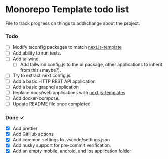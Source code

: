 # Monorepo Template todo list

File to track progress on things to add/change about the project.

### Todo

- [ ] Modify tsconfig packages to match [next.js-template](https://github.com/reeceRose/next.js-template)
- [ ] Add ability to run tests.
- [ ] Add tailwind.
  - [ ] Add tailwind.config.js to the ui package, other applications to inherit from this (maybe?).
- [ ] Try to extract next.config.js.
- [ ] Add a basic HTTP REST API application
- [ ] Add a basic graphql application
- [ ] Replace docs/web applications with [next.js-templates](<[https://](https://github.com/reeceRose/next.js-template)>)
- [ ] Add docker-compose.
- [ ] Update README file once completed.

### Done ✓

- [x] Add prettier
- [x] Add GitHub actions
- [x] Add common settings to .vscode/settings.json
- [x] Add husky support for pre-commit verification.
- [x] Add an empty mobile, android, and ios application folder
